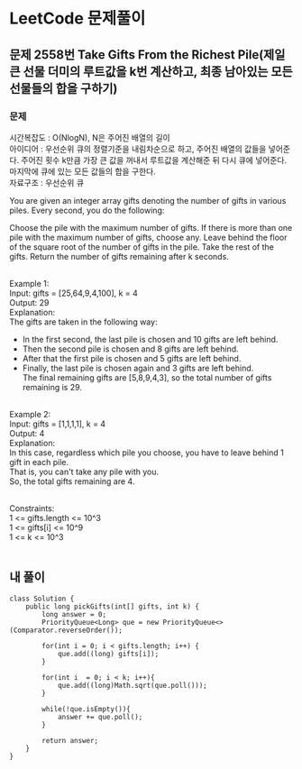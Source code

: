 # LeetCode 문제풀이

## 문제 2558번 Take Gifts From the Richest Pile(제일 큰 선물 더미의 루트값을 k번 계산하고, 최종 남아있는 모든 선물들의 합을 구하기)

### 문제<br>
시간복잡도 : O(NlogN), N은 주어진 배열의 길이<br>
아이디어 : 우선순위 큐의 정렬기준을 내림차순으로 하고, 주어진 배열의 값들을 넣어준다. 주어진 횟수 k만큼 가장 큰 값을 꺼내서 루트값을 계산해준 뒤 다시 큐에 넣어준다. 마지막에 큐에 있는 모든 값들의 합을 구한다.<br>
자료구조 : 우선순위 큐<br>

You are given an integer array gifts denoting the number of gifts in various piles. Every second, you do the following:

Choose the pile with the maximum number of gifts.
If there is more than one pile with the maximum number of gifts, choose any.
Leave behind the floor of the square root of the number of gifts in the pile. Take the rest of the gifts.
Return the number of gifts remaining after k seconds.
<br><br> 

Example 1:<br>
Input: gifts = [25,64,9,4,100], k = 4<br>
Output: 29<br>
Explanation: <br>
The gifts are taken in the following way:<br>
- In the first second, the last pile is chosen and 10 gifts are left behind.<br>
- Then the second pile is chosen and 8 gifts are left behind.<br>
- After that the first pile is chosen and 5 gifts are left behind.<br>
- Finally, the last pile is chosen again and 3 gifts are left behind.<br>
The final remaining gifts are [5,8,9,4,3], so the total number of gifts remaining is 29.<br><br>

Example 2:<br>
Input: gifts = [1,1,1,1], k = 4<br>
Output: 4<br>
Explanation: <br>
In this case, regardless which pile you choose, you have to leave behind 1 gift in each pile. <br>
That is, you can't take any pile with you. <br>
So, the total gifts remaining are 4.<br><br>
 
Constraints:<br>
1 <= gifts.length <= 10^3<br>
1 <= gifts[i] <= 10^9<br>
1 <= k <= 10^3<br><br>

## 내 풀이
```
class Solution {
    public long pickGifts(int[] gifts, int k) {
        long answer = 0;
        PriorityQueue<Long> que = new PriorityQueue<>(Comparator.reverseOrder());

        for(int i = 0; i < gifts.length; i++) {
            que.add((long) gifts[i]);
        }

        for(int i  = 0; i < k; i++){
            que.add((long)Math.sqrt(que.poll()));
        }

        while(!que.isEmpty()){
            answer += que.poll();
        }

        return answer;
    }
}
```